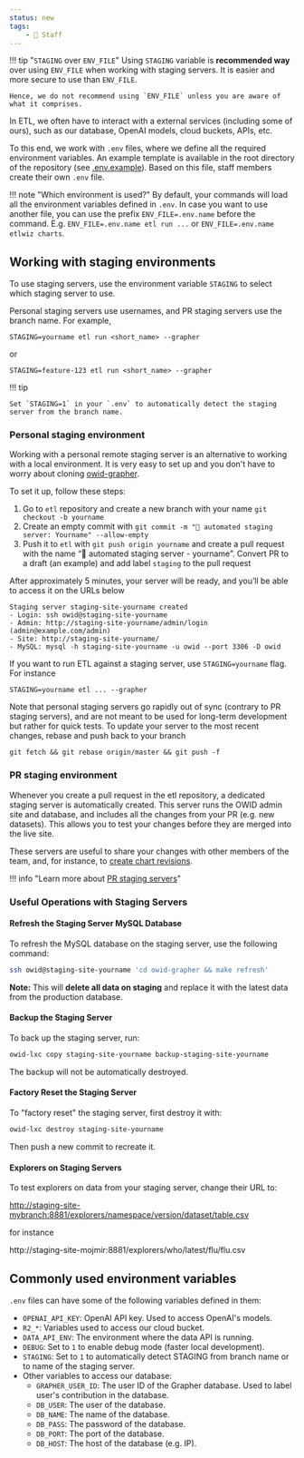 ```yaml
---
status: new
tags:
    - 👷 Staff
---
```

!!! tip "`STAGING` over `ENV_FILE`"
    Using `STAGING` variable is __recommended way__ over using `ENV_FILE` when working with staging servers. It is easier and more secure to use than `ENV_FILE`.

    Hence, we do not recommend using `ENV_FILE` unless you are aware of what it comprises.


In ETL, we often have to interact with a external services (including some of ours), such as our database, OpenAI models, cloud buckets, APIs, etc.

To this end, we work with `.env` files, where we define all the required environment variables. An example template is available in the root directory of the repository (see [.env.example](https://github.com/owid/etl/blob/master/.env.example)). Based on this file, staff members create their own `.env` file.


!!! note "Which environment is used?"
    By default, your commands will load all the environment variables defined in `.env`. In case you want to use another file, you can use the prefix `ENV_FILE=.env.name` before the command. E.g. `ENV_FILE=.env.name etl run ...` or `ENV_FILE=.env.name etlwiz charts`.

## Working with staging environments

To use staging servers, use the environment variable `STAGING` to select which staging server to use.

Personal staging servers use usernames, and PR staging servers use the branch name. For example,

```
STAGING=yourname etl run <short_name> --grapher
```

or

```
STAGING=feature-123 etl run <short_name> --grapher
```

!!! tip

    Set `STAGING=1` in your `.env` to automatically detect the staging server from the branch name.


### Personal staging environment
Working with a personal remote staging server is an alternative to working with a local environment. It is very easy to set up and you don't have to worry about cloning [owid-grapher](https://github.com/owid/owid-grapher).

To set it up, follow these steps:

1. Go to `etl` repository and create a new branch with your name `git checkout -b yourname`
2. Create an empty commit with `git commit -m "🚧 automated staging server: Yourname" --allow-empty`
3. Push it to `etl` with `git push origin yourname` and create a pull request with the name “🚧 automated staging server - yourname”. Convert PR to a draft (an example) and add label `staging` to the pull request

After approximately 5 minutes, your server will be ready, and you’ll be able to access it on the URLs below

```
Staging server staging-site-yourname created
- Login: ssh owid@staging-site-yourname
- Admin: http://staging-site-yourname/admin/login (admin@example.com/admin)
- Site: http://staging-site-yourname/
- MySQL: mysql -h staging-site-yourname -u owid --port 3306 -D owid
```

If you want to run ETL against a staging server, use `STAGING=yourname` flag. For instance
```
STAGING=yourname etl ... --grapher
```

Note that personal staging servers go rapidly out of sync (contrary to PR staging servers), and are not meant to be used for long-term development but rather for quick tests. To update your server to the most recent changes, rebase and push back to your branch
```
git fetch && git rebase origin/master && git push -f
```

### PR staging environment
Whenever you create a pull request in the etl repository, a dedicated staging server is automatically created. This server runs the OWID admin site and database, and includes all the changes from your PR (e.g. new datasets). This allows you to test your changes before they are merged into the live site.

These servers are useful to share your changes with other members of the team, and, for instance, to [create chart revisions](indicator-upgrade#match-old-indicators-to-new-ones).

!!! info "Learn more about [PR staging servers](../staging-servers)"

### Useful Operations with Staging Servers

#### Refresh the Staging Server MySQL Database

To refresh the MySQL database on the staging server, use the following command:

```sh
ssh owid@staging-site-yourname 'cd owid-grapher && make refresh'
```

**Note:** This will **delete all data on staging** and replace it with the latest data from the production database.

#### Backup the Staging Server

To back up the staging server, run:

```sh
owid-lxc copy staging-site-yourname backup-staging-site-yourname
```

The backup will not be automatically destroyed.

#### Factory Reset the Staging Server

To "factory reset" the staging server, first destroy it with:

```sh
owid-lxc destroy staging-site-yourname
```

Then push a new commit to recreate it.

#### Explorers on Staging Servers

To test explorers on data from your staging server, change their URL to:

[http://staging-site-mybranch:8881/explorers/namespace/version/dataset/table.csv](http://staging-site-mojmir:8881/explorers/who/latest/flu/flu.csv)

for instance

http://staging-site-mojmir:8881/explorers/who/latest/flu/flu.csv


## Commonly used environment variables
`.env` files can have some of the following variables defined in them:

- `OPENAI_API_KEY`: OpenAI API key. Used to access OpenAI's models.
- `R2_*`: Variables used to access our cloud bucket.
- `DATA_API_ENV`: The environment where the data API is running.
- `DEBUG`: Set to `1` to enable debug mode (faster local development).
- `STAGING`: Set to `1` to automatically detect STAGING from branch name or to name of the staging server.
- Other variables to access our database:
    - `GRAPHER_USER_ID`: The user ID of the Grapher database. Used to label user's contribution in the database.
    - `DB_USER`: The user of the database.
    - `DB_NAME`: The name of the database.
    - `DB_PASS`: The password of the database.
    - `DB_PORT`: The port of the database.
    - `DB_HOST`: The host of the database (e.g. IP).
